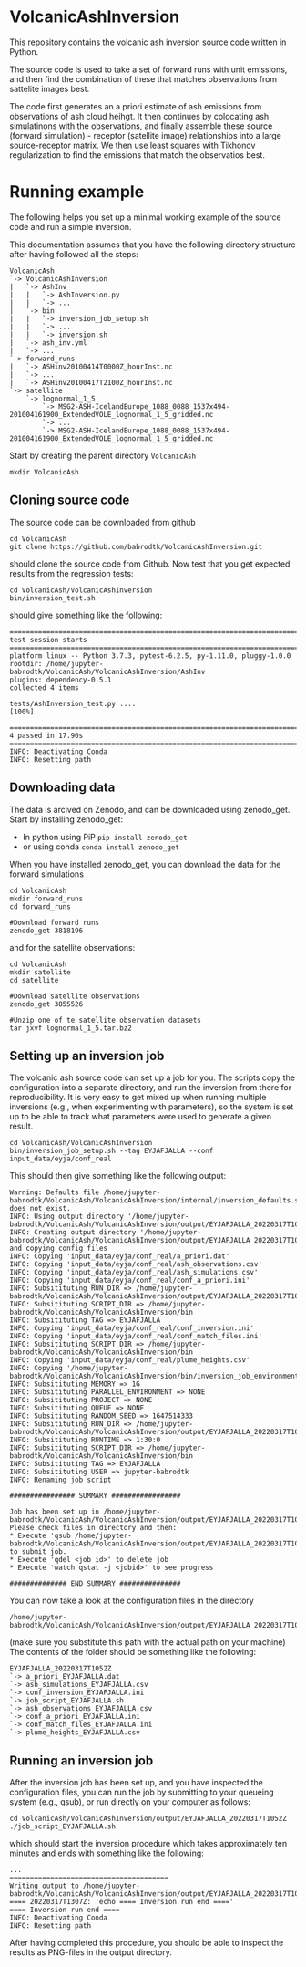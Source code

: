# VolcanicAshInversion
This repository contains the volcanic ash inversion source code written in Python. 

The source code is used to take a set of forward runs with unit emissions, and then find the combination of these that matches observations from sattelite images best. 

The code first generates an a priori estimate of ash emissions from observations of ash cloud heihgt. It then continues by colocating ash simulatinons with the observations, and finally assemble these source (forward simulation) - receptor (satellite image) relationships into a large source-receptor matrix. We then use least squares with Tikhonov regularization to find the emissions that match the observatios best. 

# Running example
The following helps you set up a minimal working example of the source code and run a simple inversion. 

This documentation assumes that you have the following directory structure after having followed all the steps:
```
VolcanicAsh
`-> VolcanicAshInversion
|   `-> AshInv
|   |   `-> AshInversion.py
|   |   `-> ...
|   `-> bin
|   |   `-> inversion_job_setup.sh
|   |   `-> ...
|   |   `-> inversion.sh
|   `-> ash_inv.yml
|   `-> ...
`-> forward_runs
|   `-> ASHinv20100414T0000Z_hourInst.nc
|   `-> ...
|   `-> ASHinv20100417T2100Z_hourInst.nc
`-> satellite
    `-> lognormal_1_5
        `-> MSG2-ASH-IcelandEurope_1088_0088_1537x494-201004161900_ExtendedVOLE_lognormal_1_5_gridded.nc
        `-> ...
        `-> MSG2-ASH-IcelandEurope_1088_0088_1537x494-201004161900_ExtendedVOLE_lognormal_1_5_gridded.nc
```

Start by creating the parent directory `VolcanicAsh`
```
mkdir VolcanicAsh
```

## Cloning source code

The source code can be downloaded from github
```
cd VolcanicAsh
git clone https://github.com/babrodtk/VolcanicAshInversion.git
```
should clone the source code from Github. Now test that you get expected results from the regression tests:
```
cd VolcanicAsh/VolcanicAshInversion
bin/inversion_test.sh
```
should give something like the following:
```
=============================================================================== test session starts ================================================================================
platform linux -- Python 3.7.3, pytest-6.2.5, py-1.11.0, pluggy-1.0.0
rootdir: /home/jupyter-babrodtk/VolcanicAsh/VolcanicAshInversion/AshInv
plugins: dependency-0.5.1
collected 4 items                                                                                                                                                                  

tests/AshInversion_test.py ....                                                                                                                                              [100%]

================================================================================ 4 passed in 17.90s ================================================================================
INFO: Deactivating Conda
INFO: Resetting path
```

## Downloading data

The data is arcived on Zenodo, and can be downloaded using zenodo_get. Start by installing zenodo_get:
* In python using PiP `pip install zenodo_get`
* or using conda `conda install zenodo_get` 

When you have installed zenodo_get, you can download the data for the forward simulations
```
cd VolcanicAsh
mkdir forward_runs
cd forward_runs

#Download forward runs
zenodo_get 3818196 
```
and for the satellite observations:
```
cd VolcanicAsh
mkdir satellite
cd satellite

#Download satellite observations
zenodo_get 3855526

#Unzip one of te satellite observation datasets
tar jxvf lognormal_1_5.tar.bz2
```

## Setting up an inversion job
The volcanic ash source code can set up a job for you. The scripts copy the configuration into a separate directory, and run the inversion from there for reproducibility. It is very easy to get mixed up when running multiple inversions (e.g., when experimenting with parameters), so the system is set up to be able to track what parameters were used to generate a given result.
```
cd VolcanicAsh/VolcanicAshInversion
bin/inversion_job_setup.sh --tag EYJAFJALLA --conf input_data/eyja/conf_real
```
This should then give something like the following output:
```
Warning: Defaults file /home/jupyter-babrodtk/VolcanicAsh/VolcanicAshInversion/internal/inversion_defaults.sh does not exist. 
INFO: Using output directory '/home/jupyter-babrodtk/VolcanicAsh/VolcanicAshInversion/output/EYJAFJALLA_20220317T1052Z'
INFO: Creating output directory '/home/jupyter-babrodtk/VolcanicAsh/VolcanicAshInversion/output/EYJAFJALLA_20220317T1052Z' and copying config files
INFO: Copying 'input_data/eyja/conf_real/a_priori.dat'
INFO: Copying 'input_data/eyja/conf_real/ash_observations.csv'
INFO: Copying 'input_data/eyja/conf_real/ash_simulations.csv'
INFO: Copying 'input_data/eyja/conf_real/conf_a_priori.ini'
INFO: Subsitituting RUN_DIR => /home/jupyter-babrodtk/VolcanicAsh/VolcanicAshInversion/output/EYJAFJALLA_20220317T1052Z
INFO: Subsitituting SCRIPT_DIR => /home/jupyter-babrodtk/VolcanicAsh/VolcanicAshInversion/bin
INFO: Subsitituting TAG => EYJAFJALLA
INFO: Copying 'input_data/eyja/conf_real/conf_inversion.ini'
INFO: Copying 'input_data/eyja/conf_real/conf_match_files.ini'
INFO: Subsitituting SCRIPT_DIR => /home/jupyter-babrodtk/VolcanicAsh/VolcanicAshInversion/bin
INFO: Copying 'input_data/eyja/conf_real/plume_heights.csv'
INFO: Copying '/home/jupyter-babrodtk/VolcanicAsh/VolcanicAshInversion/bin/inversion_job_environment.sh'
INFO: Subsitituting MEMORY => 1G
INFO: Subsitituting PARALLEL_ENVIRONMENT => NONE
INFO: Subsitituting PROJECT => NONE
INFO: Subsitituting QUEUE => NONE
INFO: Subsitituting RANDOM_SEED => 1647514333
INFO: Subsitituting RUN_DIR => /home/jupyter-babrodtk/VolcanicAsh/VolcanicAshInversion/output/EYJAFJALLA_20220317T1052Z
INFO: Subsitituting RUNTIME => 1:30:0
INFO: Subsitituting SCRIPT_DIR => /home/jupyter-babrodtk/VolcanicAsh/VolcanicAshInversion/bin
INFO: Subsitituting TAG => EYJAFJALLA
INFO: Subsitituting USER => jupyter-babrodtk
INFO: Renaming job script
 
################ SUMMARY #################
 
Job has been set up in /home/jupyter-babrodtk/VolcanicAsh/VolcanicAshInversion/output/EYJAFJALLA_20220317T1052Z
Please check files in directory and then:
* Execute 'qsub /home/jupyter-babrodtk/VolcanicAsh/VolcanicAshInversion/output/EYJAFJALLA_20220317T1052Z/job_script_EYJAFJALLA.sh' to submit job.
* Execute 'qdel <job id>' to delete job
* Execute 'watch qstat -j <jobid>' to see progress
 
############## END SUMMARY ###############
```
You can now take a look at the configuration files in the directory 
```
/home/jupyter-babrodtk/VolcanicAsh/VolcanicAshInversion/output/EYJAFJALLA_20220317T1052Z
```
(make sure you substitute this path with the actual path on your machine)
The contents of the folder should be something like the following:
```
EYJAFJALLA_20220317T1052Z
`-> a_priori_EYJAFJALLA.dat
`-> ash_simulations_EYJAFJALLA.csv  
`-> conf_inversion_EYJAFJALLA.ini
`-> job_script_EYJAFJALLA.sh
`-> ash_observations_EYJAFJALLA.csv
`-> conf_a_priori_EYJAFJALLA.ini
`-> conf_match_files_EYJAFJALLA.ini
`-> plume_heights_EYJAFJALLA.csv
```


## Running an inversion job
After the inversion job has been set up, and you have inspected the configuration files, you can run the job by submitting to your queueing system (e.g., qsub), or run directly on your computer as follows:
```
cd VolcanicAsh/VolcanicAshInversion/output/EYJAFJALLA_20220317T1052Z
./job_script_EYJAFJALLA.sh
```
which should start the inversion procedure which takes approximately ten minutes and ends with something like the following:
```
...
=======================================
Writing output to /home/jupyter-babrodtk/VolcanicAsh/VolcanicAshInversion/output/EYJAFJALLA_20220317T1052Z/results/EYJAFJALLA_20220317T1259Z/inversion_009_0.10000000_a_posteriori.png
==== 20220317T1307Z: 'echo ==== Inversion run end ===='
==== Inversion run end ====
INFO: Deactivating Conda
INFO: Resetting path
```
After having completed this procedure, you should be able to inspect the results as PNG-files in the output directory. 